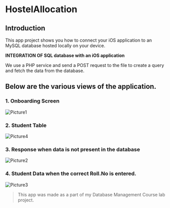 # HostelAllocation

## Introduction

This app project shows you how to connect your iOS application to an MySQL database hosted locally on your device.

**INTEGRATION OF SQL database with an iOS application**

We use a PHP service and send a POST request to the file to create a query and fetch the data from the database.

## Below are the various views of the application.

### 1. Onboarding Screen

![Picture1](https://github.com/AdithyahNair/HostelAllocation/assets/74417984/cfd72c49-8c1e-453c-80a2-1d6c0907b238)

### 2. Student Table

![Picture4](https://github.com/AdithyahNair/HostelAllocation/assets/74417984/4a437281-b3b2-47c8-9faf-49470e7583f4)

### 3. Response when data is not present in the database

![Picture2](https://github.com/AdithyahNair/HostelAllocation/assets/74417984/ce4bce75-e6f7-4502-aea1-933762726667)

### 4. Student Data when the correct Roll.No is entered.
![Picture3](https://github.com/AdithyahNair/HostelAllocation/assets/74417984/34e85eaa-d870-4e74-b296-d27caace2fe1)

> This app was made as a part of my Database Management Course lab project.
